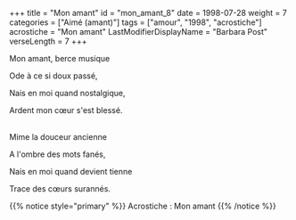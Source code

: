 +++
title = "Mon amant"
id = "mon_amant_8"
date = 1998-07-28
weight = 7
categories = ["Aimé (amant)"]
tags = ["amour", "1998", "acrostiche"]
acrostiche = "Mon amant"
LastModifierDisplayName = "Barbara Post"
verseLength = 7
+++

Mon amant, berce musique

Ode à ce si doux passé,

Nais en moi quand nostalgique,

Ardent mon cœur s'est blessé.

 \
Mime la douceur ancienne

A l'ombre des mots fanés,

Nais en moi quand devient tienne

Trace des cœurs surannés.

{{% notice style="primary" %}}
Acrostiche : Mon amant
{{% /notice %}}
